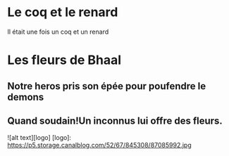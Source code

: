 # Le coq et le renard

Il était une fois un coq et un renard
# Les fleurs de Bhaal 
## Notre heros pris son épée pour poufendre le demons
## Quand soudain!Un inconnus lui offre des fleurs.
![alt text][logo]
[logo]: https://p5.storage.canalblog.com/52/67/845308/87085992.jpg

